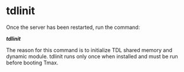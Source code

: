 tdlinit
=======

Once the server has been restarted, run the command:

***tdlinit***

The reason for this command is to initialize TDL shared memory and
dynamic module. tdlinit runs only once when installed and must be run
before booting Tmax.